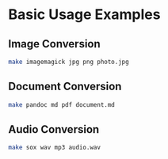 # Basic Usage Examples

## Image Conversion
```bash
make imagemagick jpg png photo.jpg
```

## Document Conversion
```bash
make pandoc md pdf document.md
```

## Audio Conversion
```bash
make sox wav mp3 audio.wav
```

